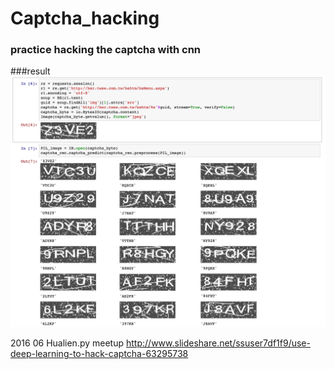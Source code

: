 # Captcha_hacking

### practice hacking the captcha with cnn
###result
![](https://github.com/Yvictor/Captcha_hacking/raw/master/ocrdata/show.jpg)

2016 06 Hualien.py meetup http://www.slideshare.net/ssuser7df1f9/use-deep-learning-to-hack-captcha-63295738
